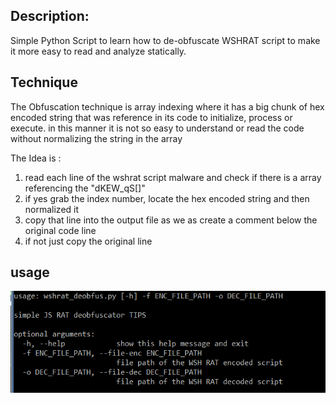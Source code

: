 
## Description:
Simple Python Script to learn how to de-obfuscate WSHRAT script to make it more easy to read and analyze statically.

## Technique
The Obfuscation technique is array indexing where it has a big chunk of hex encoded string that was reference in its code to initialize, process or execute.
in this manner it is not so easy to understand or read the code without normalizing the string in the array


The Idea is :
1. read each line of the wshrat script malware and check if there is a array referencing the  "dKEW_qS[]"
2. if yes grab the index number, locate the hex encoded string and then normalized it
3. copy that line into the output file as we as create a comment below the original code line 
4. if not just copy the original line

## usage 
<img src ="screenshots/1.PNG"> </img>
